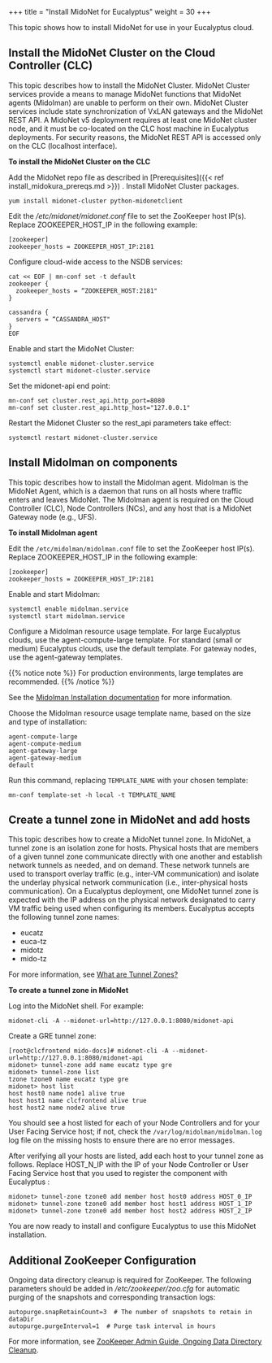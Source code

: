 +++
title = "Install MidoNet for Eucalyptus"
weight = 30
+++

This topic shows how to install MidoNet for use in your Eucalyptus cloud.

## Install the MidoNet Cluster on the Cloud Controller (CLC)
This topic describes how to install the MidoNet Cluster. MidoNet Cluster services provide a means to manage MidoNet functions that MidoNet agents (Midolman) are unable to perform on their own. MidoNet Cluster services include state synchronization of VxLAN gateways and the MidoNet REST API. A MidoNet v5 deployment requires at least one MidoNet cluster node, and it must be co-located on the CLC host machine in Eucalyptus deployments. For security reasons, the MidoNet REST API is accessed only on the CLC (localhost interface).

**To install the MidoNet Cluster on the CLC** 

Add the MidoNet repo file as described in [Prerequisites]({{< ref install_midokura_prereqs.md >}}) . Install MidoNet Cluster packages. 

    yum install midonet-cluster python-midonetclient

Edit the */etc/midonet/midonet.conf* file to set the ZooKeeper host IP(s). Replace ZOOKEEPER_HOST_IP in the following example: 

    [zookeeper]
    zookeeper_hosts = ZOOKEEPER_HOST_IP:2181 

Configure cloud-wide access to the NSDB services: 

    cat << EOF | mn-conf set -t default
    zookeeper {
      zookeeper_hosts = “ZOOKEEPER_HOST:2181"
    }
    
    cassandra {
      servers = “CASSANDRA_HOST"
    }
    EOF

Enable and start the MidoNet Cluster: 

    systemctl enable midonet-cluster.service
    systemctl start midonet-cluster.service

Set the midonet-api end point: 

    mn-conf set cluster.rest_api.http_port=8080
    mn-conf set cluster.rest_api.http_host="127.0.0.1"

Restart the Midonet Cluster so the rest_api parameters take effect: 

    systemctl restart midonet-cluster.service

## Install Midolman on components
This topic describes how to install the Midolman agent. Midolman is the MidoNet Agent, which is a daemon that runs on all hosts where traffic enters and leaves MidoNet. The Midolman agent is required on the Cloud Controller (CLC), Node Controllers (NCs), and any host that is a MidoNet Gateway node (e.g., UFS).

**To install Midolman agent** 

Edit the `/etc/midolman/midolman.conf` file to set the ZooKeeper host IP(s). Replace ZOOKEEPER_HOST_IP in the following example: 

    [zookeeper]
    zookeeper_hosts = ZOOKEEPER_HOST_IP:2181

Enable and start Midolman: 

    systemctl enable midolman.service
    systemctl start midolman.service

Configure a Midolman resource usage template. For large Eucalyptus clouds, use the agent-compute-large template. For standard (small or medium) Eucalyptus clouds, use the default template. For gateway nodes, use the agent-gateway templates. 

{{% notice note %}}
For production environments, large templates are recommended. 
{{% /notice %}}

See the [Midolman Installation documentation](https://docs.midonet.org/docs/v5.2/en/quick-start-guide/rhel-7_mitaka-rdo/content/_midolman_installation.html) for more information. 

Choose the Midolman resource usage template name, based on the size and type of installation: 

    agent-compute-large
    agent-compute-medium
    agent-gateway-large
    agent-gateway-medium
    default

Run this command, replacing `TEMPLATE_NAME` with your chosen template: 

    mn-conf template-set -h local -t TEMPLATE_NAME

## Create a tunnel zone in MidoNet and add hosts
This topic describes how to create a MidoNet tunnel zone. In MidoNet, a tunnel zone is an isolation zone for hosts. Physical hosts that are members of a given tunnel zone communicate directly with one another and establish network tunnels as needed, and on demand. These network tunnels are used to transport overlay traffic (e.g., inter-VM communication) and isolate the underlay physical network communication (i.e., inter-physical hosts communication). On a Eucalyptus deployment, one MidoNet tunnel zone is expected with the IP address on the physical network designated to carry VM traffic being used when configuring its members. Eucalyptus accepts the following tunnel zone names: 

* eucatz 
* euca-tz 
* midotz 
* mido-tz 

For more information, see [What are Tunnel Zones?](https://docs.midonet.org/docs/v5.2/en/operations-guide/content/tunnel_zones.html) 

**To create a tunnel zone in MidoNet**

Log into the MidoNet shell. For example: 

    midonet-cli -A --midonet-url=http://127.0.0.1:8080/midonet-api

Create a GRE tunnel zone: 

    [root@clcfrontend mido-docs]# midonet-cli -A --midonet-url=http://127.0.0.1:8080/midonet-api
    midonet> tunnel-zone add name eucatz type gre
    midonet> tunnel-zone list
    tzone tzone0 name eucatz type gre
    midonet> host list
    host host0 name node1 alive true
    host host1 name clcfrontend alive true
    host host2 name node2 alive true

You should see a host listed for each of your Node Controllers and for your User Facing Service host; if not, check the `/var/log/midolman/midolman.log` log file on the missing hosts to ensure there are no error messages. 

After verifying all your hosts are listed, add each host to your tunnel zone as follows. Replace HOST_N_IP with the IP of your Node Controller or User Facing Service host that you used to register the component with Eucalyptus : 

    midonet> tunnel-zone tzone0 add member host host0 address HOST_0_IP
    midonet> tunnel-zone tzone0 add member host host1 address HOST_1_IP
    midonet> tunnel-zone tzone0 add member host host2 address HOST_2_IP

You are now ready to install and configure Eucalyptus to use this MidoNet installation.

## Additional ZooKeeper Configuration
Ongoing data directory cleanup is required for ZooKeeper. The following parameters should be added in */etc/zookeeper/zoo.cfg* for automatic purging of the snapshots and corresponding transaction logs: 

    autopurge.snapRetainCount=3  # The number of snapshots to retain in dataDir
    autopurge.purgeInterval=1  # Purge task interval in hours

For more information, see [ZooKeeper Admin Guide, Ongoing Data Directory Cleanup](http://zookeeper.apache.org/doc/r3.4.8/zookeeperAdmin.html#Ongoing+Data+Directory+Cleanup).

